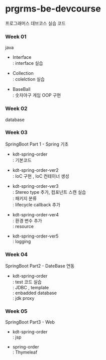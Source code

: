 # prgrms-be-devcourse

프로그래머스 데브코스 실습 코드

### Week 01
java <br>

- Interface<br>
  : interface 실습<br>

- Collection<br>
  : colelction 실습<br>

- BaseBall<br>
  : 숫자야구 게임 OOP 구현<br>

### Week 02

database<br>

### Week 03
SpringBoot Part 1  - Spring 기초<br>

- kdt-spring-order<br>
  : 기본코드<br>

- kdt-spring-order-ver2<br>
  : IoC 구현 , IoC 컨테이너 생성<br>

- kdt-spring-order-ver3<br>
  : Stereo type 추가, 컴포넌트 스캔 실습 <br>
  : 패키지 분류<br>
  : lifecycle callback 추가<br>

- kdt-spring-order-ver4<br>
  : 환경 변수 추가<br>
  : resource<br>

- kdt-spring-order-ver5<br>
  : logging<br>

### Week 04
SpringBoot Part2 - DateBase 연동<br>

- kdt-spring-order<br>
  : test 코드 실습<br>
  : JDBC , template<br>
  : enbadded database<br>
  : jdk proxy<br>
  

### Week 05
SpringBoot Part3 - Web<br>

- kdt-spring-order<br>
  : jsp<br>

- spring-order<br>
  : Thymeleaf<br>
